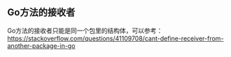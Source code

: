 ## Go方法的接收者
Go方法的接收者只能是同一个包里的结构体，可以参考：
https://stackoverflow.com/questions/41109708/cant-define-receiver-from-another-package-in-go